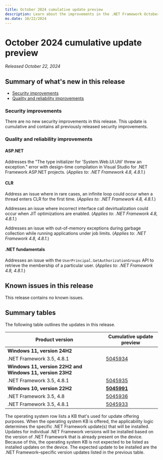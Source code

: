 ```yaml
---
title: October 2024 cumulative update preview
description: Learn about the improvements in the .NET Framework October 2024 cumulative update preview.
ms.date: 10/22/2024
---
```

# October 2024 cumulative update preview

_Released October 22, 2024_

## Summary of what's new in this release

- [Security improvements](#security-improvements)
- [Quality and reliability improvements](#quality-and-reliability-improvements)

### Security improvements

There are no new security improvements in this release. This update is cumulative and contains all previously released security improvements.

### Quality and reliability improvements

#### ASP.NET

Addresses the "The type initializer for 'System.Web.UI.Util' threw an exception." error with design-time compilation in Visual Studio for .NET Framework ASP.NET projects. (*Applies to: .NET Framework 4.8, 4.8.1.*)

#### CLR

Address an issue where in rare cases, an infinite loop could occur when a thread enters CLR for the first time. (*Applies to: .NET Framework 4.8, 4.8.1.*)

Addresses an issue where incorrect interface call devirtualization could occur when JIT optimizations are enabled. (*Applies to: .NET Framework 4.8, 4.8.1.*)

Addresses an issue with out-of-memory exceptions during garbage collection while running applications under job limits. (*Applies to: .NET Framework 4.8, 4.8.1.*)

#### .NET fundamentals

Addresses an issue with the `UserPrincipal.GetAuthorizationGroups` API to retrieve the membership of a particular user. (*Applies to: .NET Framework 4.8, 4.8.1.*)

## Known issues in this release

This release contains no known issues.

## Summary tables

The following table outlines the updates in this release.

| Product version | Cumulative update preview |
| --- | --- |
| **Windows 11, version 24H2** | |
| .NET Framework 3.5, 4.8.1 | [5045934](https://support.microsoft.com/kb/5045934) |
| **Windows 11, version 22H2 and Windows 11, version 23H2** | |
| .NET Framework 3.5, 4.8.1 | [5045935](https://support.microsoft.com/kb/5045935) |
| **Windows 10, version 22H2** | **[5045991](https://support.microsoft.com/kb/5045991)** |
| .NET Framework 3.5, 4.8 | [5045936](https://support.microsoft.com/kb/5045936) |
| .NET Framework 3.5, 4.8.1 | [5045933](https://support.microsoft.com/kb/5045933) |

The operating system row lists a KB that's used for update offering purposes. When the operating system KB is offered, the applicability logic determines the specific .NET Framework update(s) that will be installed. Updates for individual .NET Framework versions will be installed based on the version of .NET Framework that is already present on the device. Because of this, the operating system KB is not expected to be listed as installed updates on the device. The expected update to be installed are the .NET Framework&ndash;specific version updates listed in the previous table.
